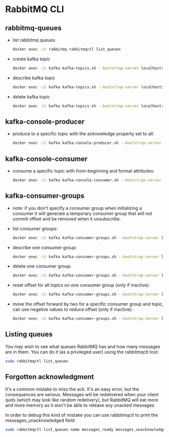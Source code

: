 # RabbitMQ CLI

## **rabbitmq-queues**
- list rabbitmq queues
  ```sh
  docker exec -it rabbitmq rabbitmqctl list_queues
  ```



- create kafka topic
  ```sh
  docker exec -it kafka kafka-topics.sh --bootstrap-server localhost:9092 --create --topic some_topic_name --partitions 3 --replication-factor 2
  ```
- describe kafka topic
  ```sh
  docker exec -it kafka kafka-topics.sh --bootstrap-server localhost:9092 --describe --topic some_topic_name
  ```
- delete kafka topic
  ```sh
  docker exec -it kafka kafka-topics.sh --bootstrap-server localhost:9092 --delete --topic some_topic_name
  ```

## **kafka-console-producer**
- produce to a specific topic with the acknowledge property set to all:
  ```sh
  docker exec -it kafka kafka-console-producer.sh --bootstrap-server localhost:9092 --topic some_topic_name --property parse.key=true --property key.separator=: --producer-property acks=all
  ```


## **kafka-console-consumer**
- consume a specific topic with from-beginning and format attributes:
  ```sh
  docker exec -it kafka kafka-console-consumer.sh --bootstrap-server localhost:9092 --topic some_topic_name --group some_group --from-beginning --formatter kafka.tools.DefaultMessageFormatter --property print.timestamp=true --property print.key=true --property print.value=true
  ```

## **kafka-consumer-groups**
- note: if you don't specify a consumer group when initializing a consumer it will generate a temporary consumer group that will not commit offset and be removed when it unsubscribe.  

- list consumer groups:
  ```sh
  docker exec -it kafka kafka-consumer-groups.sh --bootstrap-server localhost:9092 --list
  ```
- describe one consumer group:
  ```sh
  docker exec -it kafka kafka-consumer-groups.sh --bootstrap-server localhost:9092 --group some_group --describe 
  ```
- delete one consumer group:
  ```sh
  docker exec -it kafka kafka-consumer-groups.sh --bootstrap-server localhost:9092 --group some_group --delete 
  ```
- reset offset for all topics on one consumer group (only if inactive):
  ```sh
  docker exec -it kafka kafka-consumer-groups.sh --bootstrap-server localhost:9092 --group some_group --reset-offsets --to-earliest --execute --all-topics
  ```
- move the offset forward by two for a specific consumer group and topic, can use negative values to reduce offset (only if inactive):
  ```sh
  docker exec -it kafka kafka-consumer-groups.sh --bootstrap-server localhost:9092 --group some_group --reset-offsets --shift-by 2 --execute --topic some_topic
  ```


## Listing queues
You may wish to see what queues RabbitMQ has and how many messages are in them. You can do it (as a privileged user) using the rabbitmqctl tool:

```sh
sudo rabbitmqctl list_queues
```

## Forgotten acknowledgment
It's a common mistake to miss the ack. It's an easy error, but the consequences are serious. Messages will be redelivered when your client quits (which may look like random redelivery), but RabbitMQ will eat more and more memory as it won't be able to release any unacked messages.

In order to debug this kind of mistake you can use rabbitmqctl to print the messages_unacknowledged field:

```sh
sudo rabbitmqctl list_queues name messages_ready messages_unacknowledged
```


